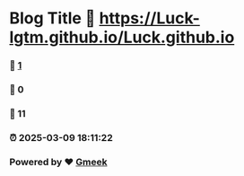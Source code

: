 # Blog Title :link: https://Luck-lgtm.github.io/Luck.github.io 
### :page_facing_up: [1](https://Luck-lgtm.github.io/Luck.github.io/tag.html) 
### :speech_balloon: 0 
### :hibiscus: 11 
### :alarm_clock: 2025-03-09 18:11:22 
### Powered by :heart: [Gmeek](https://github.com/Meekdai/Gmeek)
